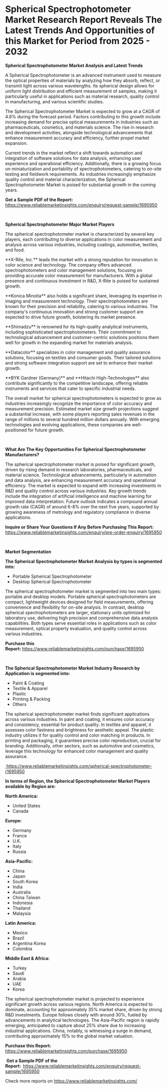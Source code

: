 <p><h1>Spherical Spectrophotometer Market Research Report Reveals The Latest Trends And Opportunities of this Market for Period from 2025 - 2032</h1></p><p><strong>Spherical Spectrophotometer Market Analysis and Latest Trends</strong></p>
<p><p>A Spherical Spectrophotometer is an advanced instrument used to measure the optical properties of materials by analyzing how they absorb, reflect, or transmit light across various wavelengths. Its spherical design allows for uniform light distribution and efficient measurement of samples, making it particularly useful in applications such as material research, quality control in manufacturing, and various scientific studies.</p><p>The Spherical Spectrophotometer Market is expected to grow at a CAGR of 4.8% during the forecast period. Factors contributing to this growth include increasing demand for precise optical measurements in industries such as pharmaceuticals, cosmetics, and materials science. The rise in research and development activities, alongside technological advancements that enhance measurement accuracy and efficiency, further propel market expansion. </p><p>Current trends in the market reflect a shift towards automation and integration of software solutions for data analysis, enhancing user experience and operational efficiency. Additionally, there is a growing focus on miniaturization and portability of spectrophotometers, catering to on-site testing and fieldwork requirements. As industries increasingly emphasize quality control and material characterization, the Spherical Spectrophotometer Market is poised for substantial growth in the coming years.</p></p>
<p><strong>Get a Sample PDF of the Report:&nbsp;</strong> <a href="https://www.reliablemarketinsights.com/enquiry/request-sample/1695950?utm_campaign=2468&utm_medium=2&utm_source=Github&utm_content=ia&utm_term=28022025&utm_id=spherical-spectrophotometer">https://www.reliablemarketinsights.com/enquiry/request-sample/1695950</a></p>
<p>&nbsp;</p>
<p><strong>Spherical Spectrophotometer Major Market Players</strong></p>
<p><p>The spherical spectrophotometer market is characterized by several key players, each contributing to diverse applications in color measurement and analysis across various industries, including coatings, automotive, textiles, and food.</p><p>**X-Rite, Inc.** leads the market with a strong reputation for innovation in color science and technology. The company offers advanced spectrophotometers and color management solutions, focusing on providing accurate color measurement for manufacturers. With a global presence and continuous investment in R&D, X-Rite is poised for sustained growth. </p><p>**Konica Minolta** also holds a significant share, leveraging its expertise in imaging and measurement technology. Their spectrophotometers are known for their precision and reliability, catering to various industries. The company's continuous innovation and strong customer support are expected to drive future growth, bolstering its market presence.</p><p>**Shimadzu** is renowned for its high-quality analytical instruments, including sophisticated spectrophotometers. Their commitment to technological advancement and customer-centric solutions positions them well for growth in the expanding market for materials analysis.</p><p>**Datacolor** specializes in color management and quality assurance solutions, focusing on textiles and consumer goods. Their tailored solutions and strong software integration support are set to enhance their market growth.</p><p>**BYK Gardner (Germany)** and **Hitachi High-Technologies** also contribute significantly to the competitive landscape, offering reliable instruments and services that cater to specific industrial needs.</p><p>The overall market for spherical spectrophotometers is expected to grow as industries increasingly recognize the importance of color accuracy and measurement precision. Estimated market size growth projections suggest a substantial increase, with some players reporting sales revenues in the range of millions to several hundred million dollars annually. With emerging technologies and evolving applications, these companies are well-positioned for future growth.</p></p>
<p>&nbsp;</p>
<p><strong>What Are The Key Opportunities For Spherical Spectrophotometer Manufacturers?</strong></p>
<p><p>The spherical spectrophotometer market is poised for significant growth, driven by rising demand in research laboratories, pharmaceuticals, and material science. Technological advancements, particularly in automation and data analysis, are enhancing measurement accuracy and operational efficiency. The market is expected to expand with increasing investments in R&D and quality control across various industries. Key growth trends include the integration of artificial intelligence and machine learning for improved data interpretation. Future outlook indicates a compound annual growth rate (CAGR) of around 6-8% over the next five years, supported by growing awareness of metrology and regulatory compliance in diverse applications.</p></p>
<p><strong>Inquire or Share Your Questions If Any Before Purchasing This Report:</strong> <a href="https://www.reliablemarketinsights.com/enquiry/pre-order-enquiry/1695950?utm_campaign=2468&utm_medium=2&utm_source=Github&utm_content=ia&utm_term=28022025&utm_id=spherical-spectrophotometer">https://www.reliablemarketinsights.com/enquiry/pre-order-enquiry/1695950</a></p>
<p>&nbsp;</p>
<p><strong>Market Segmentation</strong></p>
<p><strong>The Spherical Spectrophotometer Market Analysis by types is segmented into:</strong></p>
<p><ul><li>Portable Spherical Spectrophotometer</li><li>Desktop Spherical Spectrophotometer</li></ul></p>
<p><p>The spherical spectrophotometer market is segmented into two main types: portable and desktop models. Portable spherical spectrophotometers are compact, lightweight devices designed for field measurements, offering convenience and flexibility for on-site analysis. In contrast, desktop spherical spectrophotometers are larger, stationary units optimized for laboratory use, delivering high precision and comprehensive data analysis capabilities. Both types serve essential roles in applications such as color measurement, optical property evaluation, and quality control across various industries.</p></p>
<p><strong>Purchase this Report:&nbsp;</strong><a href="https://www.reliablemarketinsights.com/purchase/1695950?utm_campaign=2468&utm_medium=2&utm_source=Github&utm_content=ia&utm_term=28022025&utm_id=spherical-spectrophotometer">https://www.reliablemarketinsights.com/purchase/1695950</a></p>
<p>&nbsp;</p>
<p><strong>The Spherical Spectrophotometer Market Industry Research by Application is segmented into:</strong></p>
<p><ul><li>Paint & Coating</li><li>Textile & Apparel</li><li>Plastic</li><li>Printing & Packing</li><li>Others</li></ul></p>
<p><p>The spherical spectrophotometer market finds significant applications across various industries. In paint and coating, it ensures color accuracy and consistency, essential for product quality. In textiles and apparel, it assesses color fastness and brightness for aesthetic appeal. The plastic industry utilizes it for quality control and color matching in products. In printing and packaging, it guarantees precise color reproduction, crucial for branding. Additionally, other sectors, such as automotive and cosmetics, leverage this technology for enhanced color management and quality assurance.</p></p>
<p><a href="https://www.reliablemarketinsights.com/spherical-spectrophotometer-r1695950?utm_campaign=2468&utm_medium=2&utm_source=Github&utm_content=ia&utm_term=28022025&utm_id=spherical-spectrophotometer">&nbsp;https://www.reliablemarketinsights.com/spherical-spectrophotometer-r1695950</a></p>
<p><strong>In terms of Region, the Spherical Spectrophotometer Market Players available by Region are:</strong></p>
<p>
    <p> <strong> North America: </strong>
        <ul>
            <li>United States</li>
            <li>Canada</li>
        </ul>
        </p> 
    <p> <strong> Europe: </strong>
        <ul>
            <li>Germany</li>
            <li>France</li>
            <li>U.K.</li>
            <li>Italy</li>
            <li>Russia</li>
        </ul>
        </p> 
    <p> <strong> Asia-Pacific: </strong>
        <ul>
            <li>China</li>
            <li>Japan</li>
            <li>South Korea</li>
            <li>India</li>
            <li>Australia</li>
            <li>China Taiwan</li>
            <li>Indonesia</li>
            <li>Thailand</li>
            <li>Malaysia</li>
        </ul>
        </p> 
    <p> <strong> Latin America: </strong>
        <ul>
            <li>Mexico</li>
            <li>Brazil</li>
            <li>Argentina Korea</li>
            <li>Colombia</li>
        </ul>
        </p> 
    <p> <strong> Middle East & Africa: </strong>
        <ul>
            <li>Turkey</li>
            <li>Saudi</li>
            <li>Arabia</li>
            <li>UAE</li>
            <li>Korea</li>
        </ul>
    </p>
    </p>
<p><p>The spherical spectrophotometer market is projected to experience significant growth across various regions. North America is expected to dominate, accounting for approximately 35% market share, driven by strong R&D investments. Europe follows closely with around 30%, fueled by advancements in analytical technologies. The Asia-Pacific region is rapidly emerging, anticipated to capture about 25% share due to increasing industrial applications. China, notably, is witnessing a surge in demand, contributing approximately 15% to the global market valuation.</p></p>
<p><strong>Purchase this Report: </strong><a href="https://www.reliablemarketinsights.com/purchase/1695950?utm_campaign=2468&utm_medium=2&utm_source=Github&utm_content=ia&utm_term=28022025&utm_id=spherical-spectrophotometer">https://www.reliablemarketinsights.com/purchase/1695950</a></p>
<p>&nbsp;<strong>Get a Sample PDF of the Report:&nbsp;&nbsp;</strong><a href="https://www.reliablemarketinsights.com/enquiry/request-sample/1695950?utm_campaign=2468&utm_medium=2&utm_source=Github&utm_content=ia&utm_term=28022025&utm_id=spherical-spectrophotometer">https://www.reliablemarketinsights.com/enquiry/request-sample/1695950</a></p>
<p><strong></strong></p>
<p>Check more reports on <a href="https://www.reliablemarketinsights.com/?utm_campaign=2468&utm_medium=2&utm_source=Github&utm_content=ia&utm_term=28022025&utm_id=spherical-spectrophotometer">https://www.reliablemarketinsights.com/</a></p>